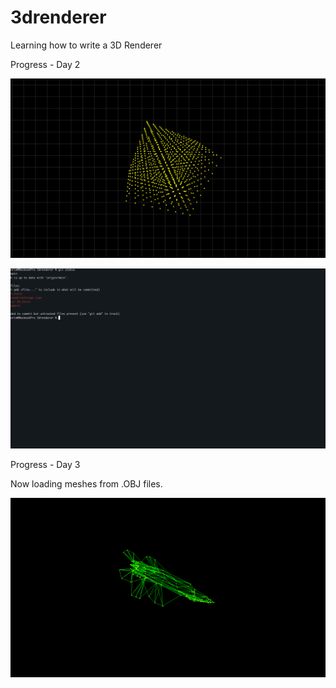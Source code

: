 # 3drenderer
Learning how to write a 3D Renderer

Progress - Day 2

![A point cloud of points in the shape of a cube rotating in space](docs/images/progress_day_2.gif)

![A wireframe the shape of a cube rotating in space](docs/images/progress_day_2_wireframe.gif)

Progress - Day 3

Now loading meshes from .OBJ files.

![A wireframe the shape of a cube rotating in space](docs/images/progress_day_3_f22.gif)
